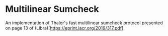# Multilinear Sumcheck
An implementation of Thaler's fast multilinear sumcheck protocol presented on page 13 of (Libra)[https://eprint.iacr.org/2019/317.pdf].